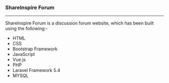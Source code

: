 <h3>ShareInspire Forum</h3>
<hr>
<p>ShareInspire Forum is a discussion forum website, which has been built using the following:-
</p>
<ul>
	<li>HTML</li>
	<li>CSS</li>
	<li>Bootstrap Framework</li>
	<li>JavaScript</li>
	<li>Vue.js</li>
	<li>PHP</li>
	<li>Laravel Framework 5.4</li>
	<li>MYSQL</li>
</ul>
